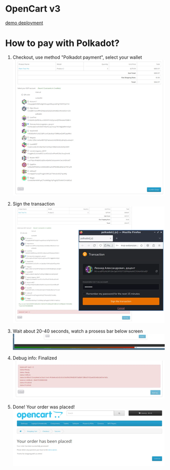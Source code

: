 # OpenCart v3

[demo deployment](https://opencart3.zymologia.fi)

# How to pay with Polkadot?

1. Checkout, use method "Polkadot payment", select your wallet 
![checkout](./assets/opencart3/05%20Seelect_wallet.webp)

2. Sign the transaction 
![sign transaction](./assets/opencart3/06%20Sign%20transaction.webp)

3. Wait about 20-40 seconds, watch a prosess bar below screen 
![wait](./assets/opencart3/07%20Processbar%2074%20percents.webp)

4. Debug info: Finalized 
![debug info](./assets/opencart3/08%20Finalized%20debug%20info.webp)

5. Done! Your order was placed! 
![done](./assets/opencart3/09%20Order%20placed.webp)

